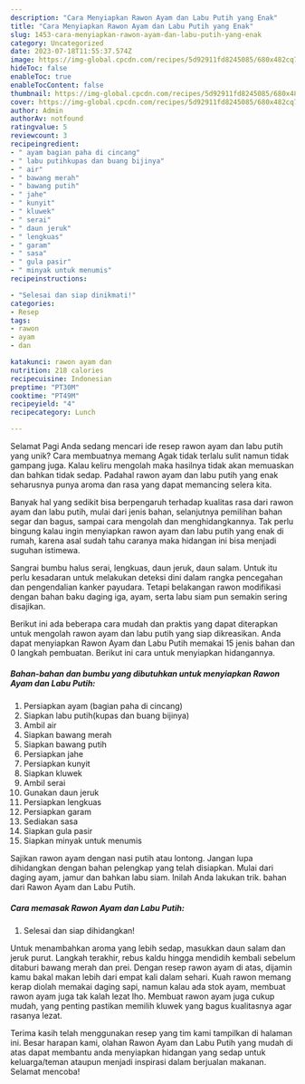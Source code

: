 ```yaml
---
description: "Cara Menyiapkan Rawon Ayam dan Labu Putih yang Enak"
title: "Cara Menyiapkan Rawon Ayam dan Labu Putih yang Enak"
slug: 1453-cara-menyiapkan-rawon-ayam-dan-labu-putih-yang-enak
category: Uncategorized
date: 2023-07-18T11:55:37.574Z
image: https://img-global.cpcdn.com/recipes/5d92911fd8245085/680x482cq70/rawon-ayam-dan-labu-putih-foto-resep-utama.jpg
hideToc: false
enableToc: true
enableTocContent: false
thumbnail: https://img-global.cpcdn.com/recipes/5d92911fd8245085/680x482cq70/rawon-ayam-dan-labu-putih-foto-resep-utama.jpg
cover: https://img-global.cpcdn.com/recipes/5d92911fd8245085/680x482cq70/rawon-ayam-dan-labu-putih-foto-resep-utama.jpg
author: Admin
authorAv: notfound
ratingvalue: 5
reviewcount: 3
recipeingredient:
- " ayam bagian paha di cincang"
- " labu putihkupas dan buang bijinya"
- " air"
- " bawang merah"
- " bawang putih"
- " jahe"
- " kunyit"
- " kluwek"
- " serai"
- " daun jeruk"
- " lengkuas"
- " garam"
- " sasa"
- " gula pasir"
- " minyak untuk menumis"
recipeinstructions:

- "Selesai dan siap dinikmati!"
categories:
- Resep
tags:
- rawon
- ayam
- dan

katakunci: rawon ayam dan 
nutrition: 218 calories
recipecuisine: Indonesian
preptime: "PT30M"
cooktime: "PT49M"
recipeyield: "4"
recipecategory: Lunch

---
```



Selamat Pagi Anda sedang mencari ide resep rawon ayam dan labu putih yang unik? Cara membuatnya memang Agak tidak terlalu sulit namun tidak gampang juga. Kalau keliru mengolah maka hasilnya tidak akan memuaskan dan bahkan tidak sedap. Padahal rawon ayam dan labu putih yang enak seharusnya punya aroma dan rasa yang dapat memancing selera kita.


Banyak hal yang sedikit bisa berpengaruh terhadap kualitas rasa dari rawon ayam dan labu putih, mulai dari jenis bahan, selanjutnya pemilihan bahan segar dan bagus, sampai cara mengolah dan menghidangkannya. Tak perlu bingung kalau ingin menyiapkan rawon ayam dan labu putih yang enak di rumah, karena asal sudah tahu caranya maka hidangan ini bisa menjadi suguhan istimewa.

Sangrai bumbu halus serai, lengkuas, daun jeruk, daun salam. Untuk itu perlu kesadaran untuk melakukan deteksi dini dalam rangka pencegahan dan pengendalian kanker payudara. Tetapi belakangan rawon modifikasi dengan bahan baku daging iga, ayam, serta labu siam pun semakin sering disajikan.


Berikut ini ada beberapa cara mudah dan praktis yang dapat diterapkan untuk mengolah rawon ayam dan labu putih yang siap dikreasikan. Anda dapat menyiapkan Rawon Ayam dan Labu Putih memakai 15 jenis bahan dan 0 langkah pembuatan. Berikut ini cara untuk menyiapkan hidangannya.

<!--inarticleads1-->

##### Bahan-bahan dan bumbu yang dibutuhkan untuk menyiapkan Rawon Ayam dan Labu Putih:

1. Persiapkan  ayam (bagian paha di cincang)
1. Siapkan  labu putih(kupas dan buang bijinya)
1. Ambil  air
1. Siapkan  bawang merah
1. Siapkan  bawang putih
1. Persiapkan  jahe
1. Persiapkan  kunyit
1. Siapkan  kluwek
1. Ambil  serai
1. Gunakan  daun jeruk
1. Persiapkan  lengkuas
1. Persiapkan  garam
1. Sediakan  sasa
1. Siapkan  gula pasir
1. Siapkan  minyak untuk menumis


Sajikan rawon ayam dengan nasi putih atau lontong. Jangan lupa dihidangkan dengan bahan pelengkap yang telah disiapkan. Mulai dari daging ayam, jamur dan bahkan labu siam. Inilah Anda lakukan trik. bahan dari Rawon Ayam dan Labu Putih. 

<!--inarticleads2-->

##### Cara memasak Rawon Ayam dan Labu Putih:


1. Selesai dan siap dihidangkan!

Untuk menambahkan aroma yang lebih sedap, masukkan daun salam dan jeruk purut. Langkah terakhir, rebus kaldu hingga mendidih kembali sebelum ditaburi bawang merah dan prei. Dengan resep rawon ayam di atas, dijamin kamu bakal makan lebih dari empat kali dalam sehari. Kuah rawon memang kerap diolah memakai daging sapi, namun kalau ada stok ayam, membuat rawon ayam juga tak kalah lezat lho. Membuat rawon ayam juga cukup mudah, yang penting pastikan memilih kluwek yang bagus kualitasnya agar rasanya lezat. 

Terima kasih telah menggunakan resep yang tim kami tampilkan di halaman ini. Besar harapan kami, olahan Rawon Ayam dan Labu Putih yang mudah di atas dapat membantu anda menyiapkan hidangan yang sedap untuk keluarga/teman ataupun menjadi inspirasi dalam berjualan makanan. Selamat mencoba!
